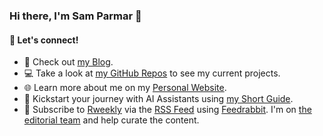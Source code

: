 ### Hi there, I'm Sam Parmar 👋

#### 🔗 Let's connect!

- 📝 Check out [my Blog](https://parmsam.medium.com).
- 💻 Take a look at [my GitHub Repos](https://github.com/parmsam?tab=repositories) to see my current projects.
- 🌐 Learn more about me on my [Personal Website](https://parmsam.github.io/).
- 🤖 Kickstart your journey with AI Assistants using [my Short Guide](https://parmsam.github.io/tips-and-tricks-ai-tools/).
- 🔔 Subscribe to [Rweekly](https://rweekly.org/) via the [RSS Feed](https://rweekly.org/atom.xml) using [Feedrabbit](https://feedrabbit.com/). I'm on [the editorial team](https://rweekly.org/about) and help curate the content.

